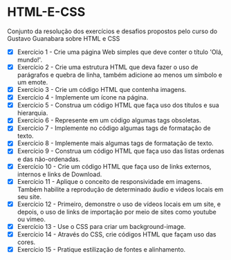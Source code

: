 # HTML-E-CSS
Conjunto da resolução dos exercícios e desafios propostos pelo curso do Gustavo Guanabara sobre HTML e CSS

- [X] Exercício 1 - Crie uma página Web simples que deve conter o título 'Olá, mundo!'.
- [X] Exercício 2 - Crie uma estrutura HTML que deva fazer o uso de parágrafos e quebra de linha, também adicione ao menos um símbolo e um emote.
- [X] Exercício 3 - Crie um código HTML que contenha imagens.
- [X] Exercício 4 - Implemente um ícone na página.
- [X] Exercício 5 - Construa um código HTML que faça uso dos títulos e sua hierarquia.
- [X] Exercício 6 - Represente em um código algumas tags obsoletas.
- [X] Exercício 7 - Implemente no código algumas tags de formatação de texto.
- [X] Exercício 8 - Implemente mais algumas tags de formatação de texto.
- [X] Exercício 9 - Construa um código HTML que faça uso das listas ordenas e das não-ordenadas.
- [X] Exercício 10 - Crie um código HTML que faça uso de links externos, internos e links de Download.
- [X] Exercício 11 - Aplique o conceito de responsividade em imagens. Também habilite a reprodução de determinado áudio e videos locais em seu site.
- [X] Exercício 12 - Primeiro, demonstre o uso de vídeos locais em um site, e depois, o uso de links de importação por meio de sites como youtube ou vimeo.
- [X] Exercício 13 - Use o CSS para criar um background-image.
- [X] Exercício 14 - Através do CSS, crie códigos HTML que façam uso das cores.
- [X] Exercício 15 - Pratique estilização de fontes e alinhamento.
